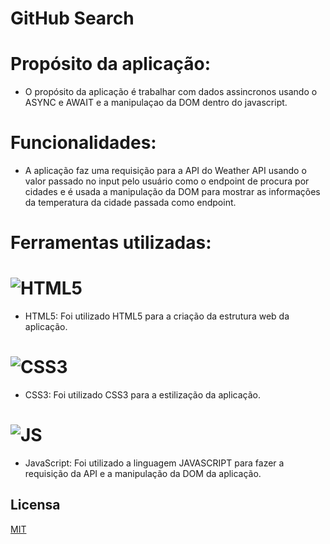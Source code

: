 # GitHub Search

# Propósito da aplicação:
- O propósito da aplicação é trabalhar com dados assincronos usando o ASYNC e AWAIT e a manipulaçao da DOM dentro do javascript.

# Funcionalidades:
- A aplicação faz uma requisição para a API do Weather API usando o valor passado no input pelo usuário como o endpoint de procura por cidades e é usada a manipulação da DOM para mostrar as informações da temperatura da cidade passada como endpoint.

# Ferramentas utilizadas:

# ![HTML5](https://img.shields.io/badge/HTML5-E34F26?style=for-the-badge&logo=html5&logoColor=white)
- HTML5: Foi utilizado HTML5 para a criação da estrutura web da aplicação.

# ![CSS3](https://img.shields.io/badge/CSS3-1572B6?style=for-the-badge&logo=css3&logoColor=white)
- CSS3: Foi utilizado CSS3 para a estilização da aplicação.

# ![JS](https://img.shields.io/badge/JavaScript-323330?style=for-the-badge&logo=javascript&logoColor=F7DF1E)
- JavaScript: Foi utilizado a linguagem JAVASCRIPT para fazer a requisição da API e a manipulação da DOM da aplicação.

## Licensa

[MIT](https://choosealicense.com/licenses/mit/)